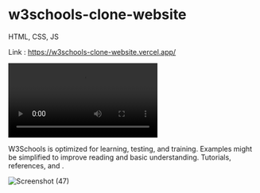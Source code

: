 # w3schools-clone-website
HTML, CSS, JS

Link : https://w3schools-clone-website.vercel.app/

![Demo](https://github.com/IsAmitprajapati/w3schools-clone-website/blob/main/demo.mp4)

W3Schools is optimized for learning, testing, and training. Examples might be simplified to improve reading and basic understanding. Tutorials, references, and .


![Screenshot (47)](https://github.com/user-attachments/assets/84b7c601-f8d7-4f4a-bc64-bc9df3884d5d)



